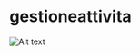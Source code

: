 # gestioneattivita

![Alt text](/master/src/main/webapp/assets/img/screenshot/screanshot.png?raw=true "Optional Title")
